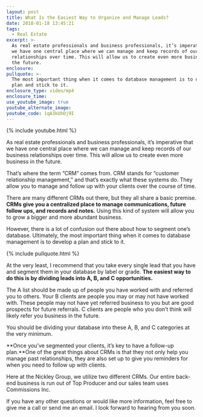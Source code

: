 ```yaml
---
layout: post
title: What Is the Easiest Way to Organize and Manage Leads?
date: 2018-01-18 13:45:21
tags:
  - Real Estate
excerpt: >-
  As real estate professionals and business professionals, it’s imperative that
  we have one central place where we can manage and keep records of our business
  relationships over time. This will allow us to create even more business in
  the future.
enclosure:
pullquote: >-
  The most important thing when it comes to database management is to develop a
  plan and stick to it.
enclosure_type: video/mp4
enclosure_time:
use_youtube_image: true
youtube_alternate_image:
youtube_code: 1qA3kUhOj9I
---
```



{% include youtube.html %}

As real estate professionals and business professionals, it’s imperative that we have one central place where we can manage and keep records of our business relationships over time. This will allow us to create even more business in the future.

That’s where the term “CRM” comes from. CRM stands for “customer relationship management,” and that’s exactly what these systems do. They allow you to manage and follow up with your clients over the course of time.

There are many different CRMs out there, but they all share a basic premise. **CRMs give you a centralized place to manage communications, future follow ups, and records and notes.** Using this kind of system will allow you to grow a bigger and more abundant business.

However, there is a lot of confusion out there about how to segment one’s database. Ultimately, the most important thing when it comes to database management is to develop a plan and stick to it.

{% include pullquote.html %}

At the very least, I recommend that you take every single lead that you have and segment them in your database by label or grade. **The easiest way to do this is by dividing leads into A, B, and C opportunities.**

The A list should be made up of people you have worked with and referred you to others. Your B clients are people you may or may not have worked with. These people may not have yet referred business to you but are good prospects for future referrals. C clients are people who you don’t think will likely refer you business in the future.

You should be dividing your database into these A, B, and C categories at the very minimum.

**Once you’ve segmented your clients, it’s key to have a follow-up plan.**One of the great things about CRMs is that they not only help you manage past relationships, they are also set up to give you reminders for when you need to follow up with clients.

Here at the Nickley Group, we utilize two different CRMs. Our entire back-end business is run out of Top Producer and our sales team uses Commissions Inc.

If you have any other questions or would like more information, feel free to give me a call or send me an email. I look forward to hearing from you soon.